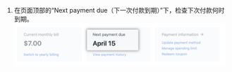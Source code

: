 1. 在页面顶部的“Next payment due（下一次付款到期）”下，检查下次付款何时到期。 ![下一个帐单日期](/assets/images/help/billing/settings_billing_next_payment.png)
